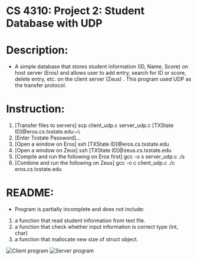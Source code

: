 # CS 4310: Project 2: Student Database with UDP
# Description:
- A simple database that stores student information (ID, Name, Score) on host server (Eros) and allows user to add entry, search for ID or score, delete entry, etc. on the client server (Zeus) . This program used UDP as the transfer protocol.
# Instruction:
1. [Transfer files to servers] scp client_udp.c server_udp.c [TXState ID]@eros.cs.txstate.edu:~\
2. [Enter Txstate Password]...
3. [Open a window on Eros] ssh [TXState ID]@eros.cs.txstate.edu
4. [Open a window on Zeus] ssh [TXState ID]@zeus.cs.txstate.edu
5. [Compile and run the following on Eros first]
gcc -o s server_udp.c
./s
6. [Combine and run the following on Zeus]
gcc -o c client_udp.c
./c eros.cs.txstate.edu

# README:
- Program is partially incomplete and does not include:
1. a function that read student information from text file.
2. a function that check whether input information is correct type (int, char)
3. a function that mallocate new size of struct object.

![Client program](https://i.imgur.com/Fku1Z76.png)
![Server program](https://i.imgur.com/ddNQ4iM.png)
